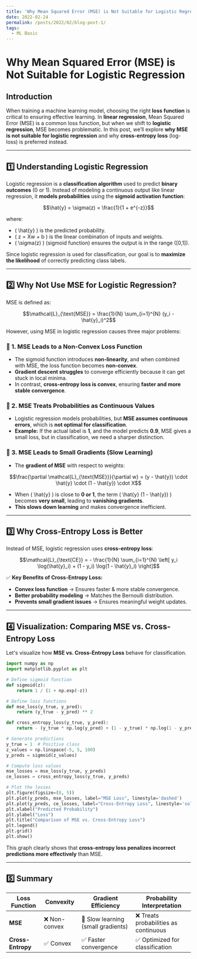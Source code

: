 ```yaml
---
title: 'Why Mean Squared Error (MSE) is Not Suitable for Logistic Regression'
date: 2022-02-24
permalink: /posts/2022/02/blog-post-1/
tags:
  - ML Basic
---
```


Why Mean Squared Error (MSE) is Not Suitable for Logistic Regression
======

## Introduction
When training a machine learning model, choosing the right **loss function** is critical to ensuring effective learning. In **linear regression**, Mean Squared Error (MSE) is a common loss function, but when we shift to **logistic regression**, MSE becomes problematic. In this post, we’ll explore **why MSE is not suitable for logistic regression** and why **cross-entropy loss** (log-loss) is preferred instead.

---

## 1️⃣ Understanding Logistic Regression
Logistic regression is a **classification algorithm** used to predict **binary outcomes** (0 or 1). Instead of modeling a continuous output like linear regression, it **models probabilities** using the **sigmoid activation function**:

```math
\hat{y} = \sigma(z) = \frac{1}{1 + e^{-z}}
```

where:
- \( \hat{y} \) is the predicted probability.
- \( z = Xw + b \) is the linear combination of inputs and weights.
- \( \sigma(z) \) (sigmoid function) ensures the output is in the range \([0,1]\).

Since logistic regression is used for classification, our goal is to **maximize the likelihood** of correctly predicting class labels.

---

## 2️⃣ Why Not Use MSE for Logistic Regression?
MSE is defined as:
```math
\mathcal{L}_{\text{MSE}} = \frac{1}{N} \sum_{i=1}^{N} (y_i - \hat{y}_i)^2
```

However, using MSE in logistic regression causes three major problems:

### 🚨 1. MSE Leads to a Non-Convex Loss Function
- The sigmoid function introduces **non-linearity**, and when combined with MSE, the loss function becomes **non-convex**.
- **Gradient descent struggles** to converge efficiently because it can get stuck in local minima.
- In contrast, **cross-entropy loss is convex**, ensuring **faster and more stable convergence**.

### 🚨 2. MSE Treats Probabilities as Continuous Values
- Logistic regression models probabilities, but **MSE assumes continuous errors**, which is **not optimal for classification**.
- **Example:** If the actual label is **1**, and the model predicts **0.9**, MSE gives a small loss, but in classification, we need a sharper distinction.

### 🚨 3. MSE Leads to Small Gradients (Slow Learning)
- The **gradient of MSE** with respect to weights:
```math
\frac{\partial \mathcal{L}_{\text{MSE}}}{\partial w} = (y - \hat{y}) \cdot \hat{y} \cdot (1 - \hat{y}) \cdot X
```
- When \( \hat{y} \) is close to **0 or 1**, the term \( \hat{y} (1 - \hat{y}) \) becomes **very small**, leading to **vanishing gradients**.
- **This slows down learning** and makes convergence inefficient.

---

## 3️⃣ Why Cross-Entropy Loss is Better
Instead of MSE, logistic regression uses **cross-entropy loss**:
```math
\mathcal{L}_{\text{CE}} = - \frac{1}{N} \sum_{i=1}^{N} \left[ y_i \log(\hat{y}_i) + (1 - y_i) \log(1 - \hat{y}_i) \right]
```

✅ **Key Benefits of Cross-Entropy Loss:**
- **Convex loss function** → Ensures faster & more stable convergence.
- **Better probability modeling** → Matches the Bernoulli distribution.
- **Prevents small gradient issues** → Ensures meaningful weight updates.

---

## 4️⃣ Visualization: Comparing MSE vs. Cross-Entropy Loss

Let's visualize how **MSE vs. Cross-Entropy Loss** behave for classification.

```python
import numpy as np
import matplotlib.pyplot as plt

# Define sigmoid function
def sigmoid(z):
    return 1 / (1 + np.exp(-z))

# Define loss functions
def mse_loss(y_true, y_pred):
    return (y_true - y_pred) ** 2

def cross_entropy_loss(y_true, y_pred):
    return - (y_true * np.log(y_pred) + (1 - y_true) * np.log(1 - y_pred))

# Generate predictions
y_true = 1  # Positive class
z_values = np.linspace(-5, 5, 100)
y_preds = sigmoid(z_values)

# Compute loss values
mse_losses = mse_loss(y_true, y_preds)
ce_losses = cross_entropy_loss(y_true, y_preds)

# Plot the losses
plt.figure(figsize=(8, 5))
plt.plot(y_preds, mse_losses, label="MSE Loss", linestyle='dashed')
plt.plot(y_preds, ce_losses, label="Cross-Entropy Loss", linestyle='solid')
plt.xlabel("Predicted Probability")
plt.ylabel("Loss")
plt.title("Comparison of MSE vs. Cross-Entropy Loss")
plt.legend()
plt.grid()
plt.show()
```

This graph clearly shows that **cross-entropy loss penalizes incorrect predictions more effectively** than MSE.

---

## 5️⃣ Summary
| Loss Function | Convexity | Gradient Efficiency | Probability Interpretation |
|--------------|----------|---------------------|---------------------------|
| **MSE** | ❌ Non-convex | 🚨 Slow learning (small gradients) | ❌ Treats probabilities as continuous |
| **Cross-Entropy** | ✅ Convex | ✅ Faster convergence | ✅ Optimized for classification |


